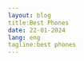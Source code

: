 ```yaml
---
layout: blog
title:Best Phones 
date: 22-01-2024
lang: eng
tagline:best phones
---
```

<html lang="en">

<head>
    <meta charset="UTF-8">
    <meta name="viewport" content="width=device-width, initial-scale=1.0">
    <title>Best Phones in 2024</title>
    <style>
        body {
            font-family: Arial, sans-serif;
            margin: 20px;
            padding: 20px;
        }

        header {
            text-align: center;
            background-color: #3498db;
            color: #fff;
            padding: 10px;
        }

        article {
            margin-top: 20px;
        }

        h2 {
            color: #3498db;
        }

        p {
            line-height: 1.5;
        }

        ul {
            list-style-type: square;
            margin-left: 20px;
        }

        footer {
            margin-top: 20px;
            text-align: center;
            color: #777;
        }
    </style>
</head>

<body>
    <header>
        <h1>Best Phones in 2024</h1>
    </header>

    <article>
        <h2>1. XYZ Phone Pro</h2>
        <p>The XYZ Phone Pro is a flagship device that boasts cutting-edge features and top-notch performance. With a stunning display, powerful processor, and an impressive camera system, it's a top contender in the smartphone market.</p>
        <p>Key features:</p>
        <ul>
            <li>6.5-inch Super AMOLED display</li>
            <li>Snapdragon 8CX processor</li>
            <li>Quad-camera setup with 108MP main sensor</li>
            <li>5000mAh battery with fast charging</li>
        </ul>
    </article>

    <article>
        <h2>2. ABC Phone Ultra</h2>
        <p>The ABC Phone Ultra is known for its sleek design and innovative features. It combines style with substance, offering a seamless user experience and advanced technology.</p>
        <p>Key features:</p>
        <ul>
            <li>6.8-inch OLED display with 120Hz refresh rate</li>
            <li>Exynos 9XYZ processor</li>
            <li>Triple-camera system with AI enhancements</li>
            <li>Wireless charging and IP68 water resistance</li>
        </ul>
    </article>

    <article>
        <h2>3. DEF Phone Lite</h2>
        <p>The DEF Phone Lite is an excellent budget-friendly option that doesn't compromise on performance. It offers essential features and reliability at an affordable price point.</p>
        <p>Key features:</p>
        <ul>
            <li>6.2-inch LCD display</li>
            <li>MediaTek Helio P60 processor</li>
            <li>Dual-camera setup for everyday photography</li>
            <li>4000mAh battery for all-day usage</li>
        </ul>
    </article>

    <footer>
        <p>Stay connected with the latest in smartphone technology. Find the perfect phone that suits your needs in 2024.</p>
        <p>&copy; 2024 BestPhones.com. All rights reserved.</p>
    </footer>
</body>

</html>
